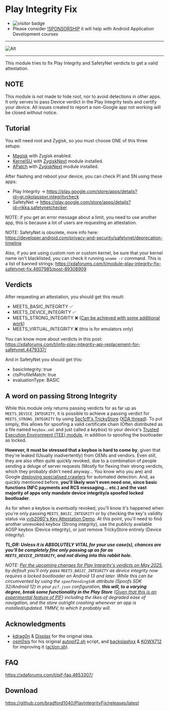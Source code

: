 # Play Integrity Fix
  - ![visitor badge](https://visitor-badge.laobi.icu/badge?page_id=Bradford1040.visitor-badge)
  - Please consider [!SPONSORSHIP](https://paypal.me/bradfordaldenadams) it will help with Android Application Development courses
_ _ _
![Alt](https://repobeats.axiom.co/api/embed/7e890931572850dc67ba9198ae7e0237af08ccaa.svg "Repobeats analytics image")
_ _ _
This module tries to fix Play Integrity and SafetyNet verdicts to get a valid attestation.

## NOTE

This module is not made to hide root, nor to avoid detections in other apps. It only serves to pass Device verdict in the Play Integrity tests and certify your device.
All issues created to report a non-Google app not working will be closed without notice.

## Tutorial

You will need root and Zygisk, so you must choose ONE of this three setups:

- [Magisk](https://github.com/topjohnwu/Magisk) with Zygisk enabled.
- [KernelSU](https://github.com/tiann/KernelSU) with [ZygiskNext](https://github.com/Dr-TSNG/ZygiskNext) module installed.
- [APatch](https://github.com/bmax121/APatch) with [ZygiskNext](https://github.com/Dr-TSNG/ZygiskNext) module installed.

After flashing and reboot your device, you can check PI and SN using these apps:

- Play Integrity -> https://play.google.com/store/apps/details?id=gr.nikolasspyr.integritycheck
- SafetyNet -> https://play.google.com/store/apps/details?id=rikka.safetynetchecker

NOTE: if you get an error message about a limit, you need to use another app, this is because a lot of users are requesting an attestation.

NOTE: SafetyNet is obsolete, more info here: https://developer.android.com/privacy-and-security/safetynet/deprecation-timeline

Also, if you are using custom rom or custom kernel, be sure that your kernel name isn't blacklisted, you can check it running ```uname -r``` command. This is a list of banned strings: https://xdaforums.com/t/module-play-integrity-fix-safetynet-fix.4607985/post-89308909

## Verdicts

After requesting an attestation, you should get this result:

- MEETS_BASIC_INTEGRITY   ✅
- MEETS_DEVICE_INTEGRITY  ✅
- MEETS_STRONG_INTEGRITY  ❌ ([Can be achieved with some additional work](https://github.com/chiteroman/PlayIntegrityFix#a-word-on-passing-strong-integrity))
- MEETS_VIRTUAL_INTEGRITY ❌ (this is for emulators only)

You can know more about verdicts in this post: https://xdaforums.com/t/info-play-integrity-api-replacement-for-safetynet.4479337/

And in SafetyNet you should get this:

- basicIntegrity:  true
- ctsProfileMatch: true
- evaluationType:  BASIC

## A word on passing Strong Integrity
While this module only returns passing verdicts for as far up as `MEETS_DEVICE_INTEGRITY`, it is possible to achieve a passing verdict for `MEETS_STRONG_INTEGRITY` by using [5ec1cff's TrickyStore](https://github.com/5ec1cff/TrickyStore) ([XDA thread](https://xdaforums.com/t/tricky-store-bootloader-keybox-spoofing.4683446/)). To put simply, this allows for spoofing a valid certificate chain (Often distributed as a file named `keybox.xml` and just called a _keybox_) to your device's [Trusted Execution Environment (TEE) module](https://en.wikipedia.org/wiki/Trusted_execution_environment), in addition to spoofing the bootloader as locked. 

**However, it must be stressed that a keybox is hard to come by**, given that they're leaked (Usually inadvertently) from OEMs and vendors. Even still, they are also often quite quickly revoked, due to a combination of people sending a deluge of server requests (Mostly for flexing their strong verdicts, which they probably didn't need anyway... You know who you are) and Google [deploying specialised crawlers](https://developers.google.com/search/docs/crawling-indexing/google-special-case-crawlers#google-safety) for automated detection. And, as quickly mentioned before, **you'll likely won't even need one, since basic functions (NFC payments and RCS messaging... etc.) and the vast majority of apps only mandate device integrity/a spoofed locked bootloader**.

As for when a keybox is _eventually_ revoked, you'll know it's happened when you're only passing `MEETS_BASIC_INTEGRITY` or by checking the key's validity status via [vvb2060's Key Attestation Demo](https://github.com/vvb2060/KeyAttestation). At this point, you'll need to find another unrevoked keybox (Strong integrity), use the publicly available AOSP keybox (Device integrity), or just remove TrickyStore entirely (Device integrity).

_**TL;DR: Unless it is ABSOLUTELY VITAL for your use case(s), chances are you'll be completely fine only passing up as far as `MEETS_DEVICE_INTEGRITY`, and not diving into this rabbit hole.**_

_NOTE: [Per the upcoming changes for Play Integrity's verdicts on May 2025](https://developer.android.com/google/play/integrity/improvements), by default you'll only pass `MEETS_BASIC_INTEGRITY` as device integrity now requires a locked bootloader on Android 13 and later. While this can be circumvented by using the `spoofVendingSdk` attribute (Spoofs SDK 32/Android 12) in your `pif.json` configuration, **this will, to a varying degree, break some functionality in the Play Store** ([Given that this is an experimental feature of PIF](https://github.com/osm0sis/PlayIntegrityFork/pull/30)) including the likes of degraded ease of navigation, and the store outright crashing whenever an app is installed/updated. YMMV, to which it probably will._

## Acknowledgments
- [kdrag0n](https://github.com/kdrag0n/safetynet-fix) & [Displax](https://github.com/Displax/safetynet-fix) for the original idea.
- [osm0sis](https://github.com/osm0sis) for his original [autopif2.sh](https://github.com/osm0sis/PlayIntegrityFork/blob/main/module/autopif2.sh) script, and [backslashxx](https://github.com/backslashxx) & [KOWX712](https://github.com/KOWX712) for improving it ([action.sh](https://github.com/chiteroman/PlayIntegrityFix/blob/main/module/action.sh)).

## FAQ
https://xdaforums.com/t/pif-faq.4653307/

## Download
https://github.com/bradford1040/PlayIntegrityFix/releases/latest

